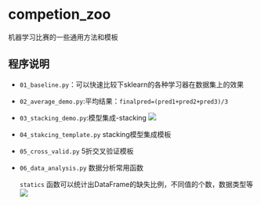 # competion_zoo
机器学习比赛的一些通用方法和模板

## 程序说明

- `01_baseline.py`：可以快速比较下sklearn的各种学习器在数据集上的效果

- `02_average_demo.py`:平均结果：`finalpred=(pred1+pred2+pred3)/3`

- `03_stacking_demo.py`:模型集成-stacking
   ![](https://pic4.zhimg.com/80/v2-84dbc338e11fb89320f2ba310ad69ceb_hd.jpg)
   
- `04_stakcing_template.py` stacking模型集成模板

- `05_cross_valid.py` 5折交叉验证模板

- `06_data_analysis.py` 数据分析常用函数

  `statics`  函数可以统计出DataFrame的缺失比例，不同值的个数，数据类型等
  ![](https://upload-images.jianshu.io/upload_images/1531909-f4a823e1158ba37e.png?imageMogr2/auto-orient/strip%7CimageView2/2/w/1240)
